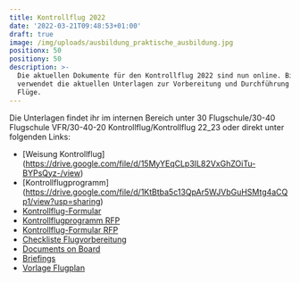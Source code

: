 ```yaml
---
title: Kontrollflug 2022
date: '2022-03-21T09:48:53+01:00'
draft: true
image: /img/uploads/ausbildung_praktische_ausbildung.jpg
positionx: 50
positiony: 50
description: >-
  Die aktuellen Dokumente für den Kontrollflug 2022 sind nun online. Bitte
  verwendet die aktuellen Unterlagen zur Vorbereitung und Durchführung eurer
  Flüge.
---
```

Die Unterlagen findet ihr im internen Bereich unter 30 Flugschule/30-40 Flugschule VFR/30-40-20 Kontrollflug/Kontrollflug 22_23 oder direkt unter folgenden Links:

* [Weisung Kontrollflug] (https://drive.google.com/file/d/15MyYEqCLp3IL82VxGhZOiTu-BYPsQyz-/view)
* [Kontrollflugprogramm] (https://drive.google.com/file/d/1KtBtba5c13QpAr5WJVbGuHSMtg4aCQp1/view?usp=sharing)
* [Kontrollflug-Formular](https://drive.google.com/file/d/12FAaab09wtZod47cSrBiBFWQRf6q6Xpi/view?usp=sharing)
* [Kontrollflugprogramm RFP](https://drive.google.com/file/d/1xPWUD5nt1TrnTZYkr4Cp49LDyfVdoyre/view?usp=sharing)
* [Kontrollflug-Formular RFP](https://drive.google.com/file/d/1plX_Jjv5bTxbIr7JVcg-h_0HYPlplAXn/view?usp=sharing)
* [Checkliste Flugvorbereitung](https://drive.google.com/file/d/1w2qIYL4p9LwY_ynV1tobh2jBd8LmP5OD/view?usp=sharing)
* [Documents on Board](https://drive.google.com/file/d/1xuSNcTLO9fDn9M-1yHcOq4sW0mWdOVIY/view?usp=sharing)
* [Briefings](https://drive.google.com/file/d/15fwD8dQbjkCe1HISNSV5Z6ieOv-DbEPN/view?usp=sharing)
* [Vorlage Flugplan](https://drive.google.com/open?id=1vYXX4dCoAt5tQ6gwxpA_NVI-8OhQVVgh)

